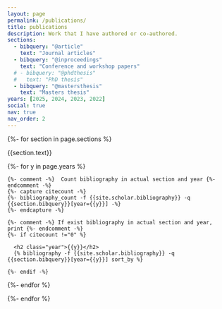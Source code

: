 ```yaml
---
layout: page
permalink: /publications/
title: publications
description: Work that I have authored or co-authored.
sections:
  - bibquery: "@article"
    text: "Journal articles"
  - bibquery: "@inproceedings"
    text: "Conference and workshop papers"
  # - bibquery: "@phdthesis"
  #   text: "PhD thesis"
  - bibquery: "@mastersthesis"
    text: "Masters thesis"
years: [2025, 2024, 2023, 2022]
social: true
nav: true
nav_order: 2
---
```


<div class="publications">

{%- for section in page.sections %}
  <a id="{{section.text}}"></a>
  <p class="bibtitle">{{section.text}}</p>
  {%- for y in page.years %}

    {%- comment -%}  Count bibliography in actual section and year {%- endcomment -%}
    {%- capture citecount -%}
    {%- bibliography_count -f {{site.scholar.bibliography}} -q {{section.bibquery}}[year={{y}}] -%}
    {%- endcapture -%}

    {%- comment -%} If exist bibliography in actual section and year, print {%- endcomment -%}
    {%- if citecount !="0" %}

      <h2 class="year">{{y}}</h2>
      {% bibliography -f {{site.scholar.bibliography}} -q {{section.bibquery}}[year={{y}}] sort_by %}

    {%- endif -%}

  {%- endfor %}

{%- endfor %}

</div>
